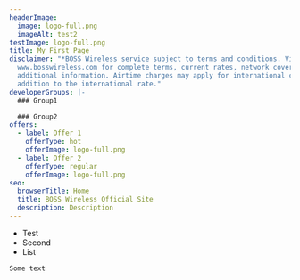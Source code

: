 ```yaml
---
headerImage:
  image: logo-full.png
  imageAlt: test2
testImage: logo-full.png
title: My First Page
disclaimer: "*BOSS Wireless service subject to terms and conditions. Visit
  www.bosswireless.com for complete terms, current rates, network coverage and
  additional information. Airtime charges may apply for international calls in
  addition to the international rate."
developerGroups: |-
  ### Group1

  ### Group2
offers:
  - label: Offer 1
    offerType: hot
    offerImage: logo-full.png
  - label: Offer 2
    offerType: regular
    offerImage: logo-full.png
seo:
  browserTitle: Home
  title: BOSS Wireless Official Site
  description: Description
---
```

* Test
* Second
* List

`Some text`